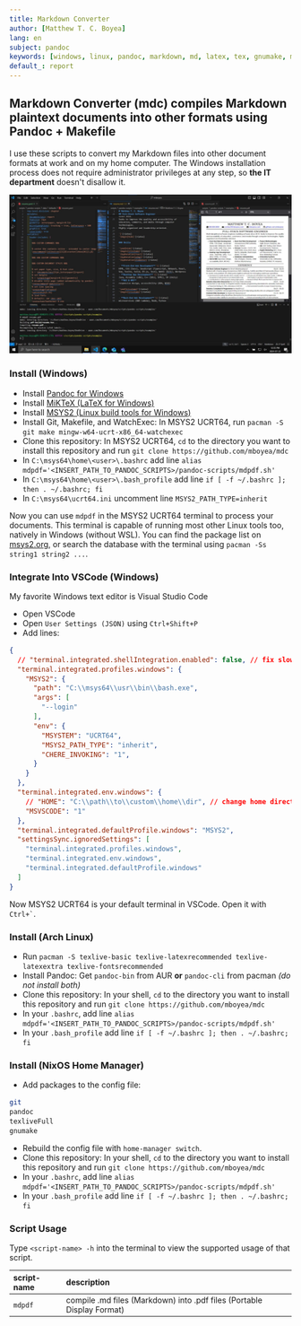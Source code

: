 ```yaml
---
title: Markdown Converter
author: [Matthew T. C. Boyea]
lang: en
subject: pandoc
keywords: [windows, linux, pandoc, markdown, md, latex, tex, gnumake, makefile, pdf, scripts]
default_: report
---
```

## Markdown Converter (mdc) compiles Markdown plaintext documents into other formats using Pandoc + Makefile

I use these scripts to convert my Markdown files into other document formats at work and on my home computer.
The Windows installation process does not require administrator privileges at any step, so **the IT department** doesn't disallow it.

![Screenshot of the resume example in a VSCode workspace.](./data/imgs/vscode-workspace-example-resume.jpg)

### Install (Windows)

- Install [Pandoc for Windows](https://github.com/jgm/pandoc/releases/)
- Install [MiKTeX (LaTeX for Windows)](https://miktex.org/download)
- Install [MSYS2 (Linux build tools for Windows)](https://www.msys2.org/)
- Install Git, Makefile, and WatchExec: In MSYS2 UCRT64, run `pacman -S git make mingw-w64-ucrt-x86_64-watchexec`
- Clone this repository: In MSYS2 UCRT64, `cd` to the directory you want to install this repository and run `git clone https://github.com/mboyea/mdc`
- In `C:\msys64\home\<user>\.bashrc` add line `alias mdpdf='<INSERT_PATH_TO_PANDOC_SCRIPTS>/pandoc-scripts/mdpdf.sh'`
- In `C:\msys64\home\<user>\.bash_profile` add line `if [ -f ~/.bashrc ]; then . ~/.bashrc; fi`
- In `C:\msys64\ucrt64.ini` uncomment line `MSYS2_PATH_TYPE=inherit`

Now you can use `mdpdf` in the MSYS2 UCRT64 terminal to process your documents.
This terminal is capable of running most other Linux tools too, natively in Windows (without WSL).
You can find the package list on [msys2.org](https://packages.msys2.org/package/), or search the database with the terminal using `pacman -Ss string1 string2 ...`.

### Integrate Into VSCode (Windows)

My favorite Windows text editor is Visual Studio Code

- Open VSCode
- Open `User Settings (JSON)` using `Ctrl+Shift+P`
- Add lines:

```json
{
  // "terminal.integrated.shellIntegration.enabled": false, // fix slow terminals
  "terminal.integrated.profiles.windows": {
    "MSYS2": {
      "path": "C:\\msys64\\usr\\bin\\bash.exe",
      "args": [
        "--login"
      ],
      "env": {
        "MSYSTEM": "UCRT64",
        "MSYS2_PATH_TYPE": "inherit",
        "CHERE_INVOKING": "1",
      }
    }
  },
  "terminal.integrated.env.windows": {
    // "HOME": "C:\\path\\to\\custom\\home\\dir", // change home directory
    "MSVSCODE": "1"
  },
  "terminal.integrated.defaultProfile.windows": "MSYS2",
  "settingsSync.ignoredSettings": [
    "terminal.integrated.profiles.windows",
    "terminal.integrated.env.windows",
    "terminal.integrated.defaultProfile.windows"
  ]
}
```

Now MSYS2 UCRT64 is your default terminal in VSCode.
Open it with `` Ctrl+` ``.

### Install (Arch Linux)

- Run `pacman -S texlive-basic texlive-latexrecommended texlive-latexextra texlive-fontsrecommended`
- Install Pandoc: Get `pandoc-bin` from AUR **or** `pandoc-cli` from pacman *(do not install both)*
- Clone this repository: In your shell, `cd` to the directory you want to install this repository and run `git clone https://github.com/mboyea/mdc`
- In your `.bashrc`, add line `alias mdpdf='<INSERT_PATH_TO_PANDOC_SCRIPTS>/pandoc-scripts/mdpdf.sh'`
- In your `.bash_profile` add line `if [ -f ~/.bashrc ]; then . ~/.bashrc; fi`

### Install (NixOS Home Manager)

- Add packages to the config file:

```sh
git
pandoc
texliveFull
gnumake
```

- Rebuild the config file with `home-manager switch`.
- Clone this repository: In your shell, `cd` to the directory you want to install this repository and run `git clone https://github.com/mboyea/mdc`
- In your `.bashrc`, add line `alias mdpdf='<INSERT_PATH_TO_PANDOC_SCRIPTS>/pandoc-scripts/mdpdf.sh'`
- In your `.bash_profile` add line `if [ -f ~/.bashrc ]; then . ~/.bashrc; fi`

### Script Usage

Type `<script-name> -h` into the terminal to view the supported usage of that script.

| script-name | description |
|:----------- |:----------- |
| `mdpdf` | compile .md files (Markdown) into .pdf files (Portable Display Format) |
